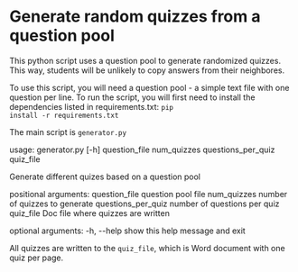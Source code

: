 # Generate random quizzes from a question pool
This python script uses a question pool to generate randomized quizzes. This way, students will be unlikely to copy answers from their neighbores.

To use this script, you will need a question pool - a simple text file with one question per line. 
To run the script, you will first need to install the dependencies listed in requirements.txt:
<code>pip install -r requirements.txt</code>

   The main script is <code>generator.py</code>

   usage: generator.py [-h] question_file num_quizzes questions_per_quiz quiz_file

   Generate different quizes based on a question pool

   positional arguments:
     question_file       question pool file
     num_quizzes         number of quizzes to generate
     questions_per_quiz  number of questions per quiz
     quiz_file           Doc file where quizzes are written

   optional arguments:
     -h, --help          show this help message and exit

All quizzes are written to the <code>quiz_file</code>, which is Word document with one quiz per page.
